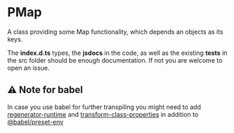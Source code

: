  # PMap
 A class providing some Map functionality, which depends an objects as its keys.

 The **index.d.ts** types, the **jsdocs** in the code, as well as the existing **tests** in the src folder should be enough documentation. If not you are welcome to open an issue. 

## ⚠️ Note for babel
In case you use babel for further transpiling you might need to add [regenerator-runtime](https://www.npmjs.com/package/regenerator-runtime) and [transform-class-properties](https://www.npmjs.com/package/babel-plugin-transform-class-properties) in addition to [@babel/preset-env](https://www.npmjs.com/package/@babel/preset-env)
